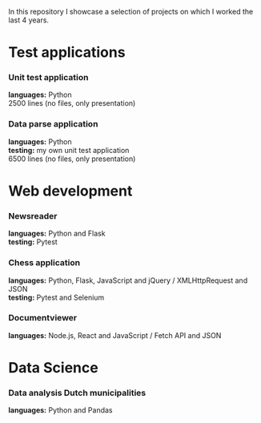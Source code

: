 In this repository I showcase a selection of projects on which I worked the last 4 years.

# Test applications
### Unit test application

**languages:** Python<br/>
2500 lines (no files, only presentation)


### Data parse application

**languages:** Python<br/>
**testing:** my own unit test application<br/>
6500 lines (no files, only presentation)


# Web development
### Newsreader

**languages:** Python and Flask<br/>
**testing:** Pytest<br/>


### Chess application

**languages:** Python, Flask, JavaScript and jQuery / XMLHttpRequest and JSON<br/>
**testing:** Pytest and Selenium<br/>


### Documentviewer

**languages:** Node.js, React and JavaScript / Fetch API and JSON<br/>


# Data Science
### Data analysis Dutch municipalities

**languages:** Python and Pandas<br/>

